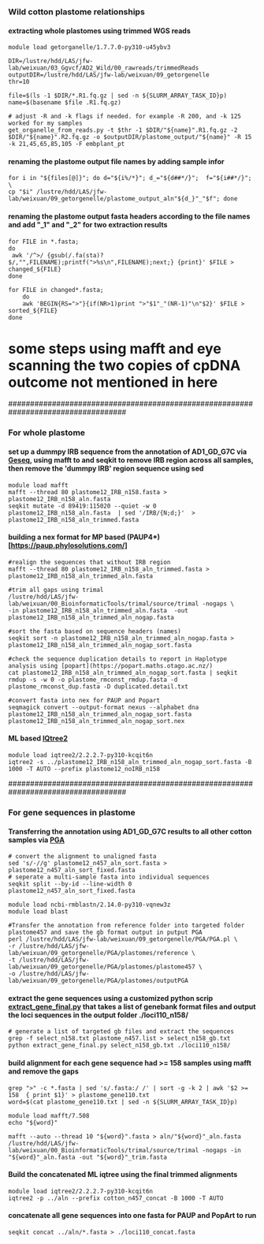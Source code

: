 ### Wild cotton plastome relationships 

#### extracting whole plastomes using trimmed WGS reads
```
module load getorganelle/1.7.7.0-py310-u45ybv3

DIR=/lustre/hdd/LAS/jfw-lab/weixuan/03_Ggvcf/AD2_Wild/00_rawreads/trimmedReads
outputDIR=/lustre/hdd/LAS/jfw-lab/weixuan/09_getorgenelle
thr=10

file=$(ls -1 $DIR/*.R1.fq.gz | sed -n ${SLURM_ARRAY_TASK_ID}p)
name=$(basename $file .R1.fq.gz)

# adjust -R and -k flags if needed. for example -R 200, and -k 125 worked for my samples 
get_organelle_from_reads.py -t $thr -1 $DIR/"${name}".R1.fq.gz -2 $DIR/"${name}".R2.fq.gz -o $outputDIR/plastome_output/"${name}" -R 15 -k 21,45,65,85,105 -F embplant_pt
```

#### renaming the plastome output file names by adding sample infor
```
for i in "${files[@]}"; do d="${i%/*}"; d_="${d##*/}";  f="${i##*/}"; \
cp "$i" /lustre/hdd/LAS/jfw-lab/weixuan/09_getorgenelle/plastome_output_aln"${d_}"_"$f"; done
```

#### renaming the plastome output fasta headers according to the file names and add "_1" and "_2" for two extraction results
```
for FILE in *.fasta;
do
 awk '/^>/ {gsub(/.fa(sta)?$/,"",FILENAME);printf(">%s\n",FILENAME);next;} {print}' $FILE > changed_${FILE}
done

for FILE in changed*.fasta;
	do
	awk 'BEGIN{RS=">"}{if(NR>1)print ">"$1"_"(NR-1)"\n"$2}' $FILE > sorted_${FILE}
done
```

# some steps using mafft and eye scanning the two copies of cpDNA outcome not mentioned in here

###################################################################################

### For whole plastome

#### set up a dummpy IRB sequence from the annotation of AD1_GD_G7C via [Geseq](https://chlorobox.mpimp-golm.mpg.de/geseq.html), using mafft to and seqkit to remove IRB region across all samples, then remove the 'dummpy IRB' region sequence using sed 
```
module load mafft
mafft --thread 80 plastome12_IRB_n158.fasta > plastome12_IRB_n158_aln.fasta
seqkit mutate -d 89419:115020 --quiet -w 0  plastome12_IRB_n158_aln.fasta  | sed '/IRB/{N;d;}'  > plastome12_IRB_n158_aln_trimmed.fasta
```


#### building a nex format for MP based (PAUP4*)[https://paup.phylosolutions.com/]
```
#realign the sequences that without IRB region
mafft --thread 80 plastome12_IRB_n158_aln_trimmed.fasta > plastome12_IRB_n158_aln_trimmed_aln.fasta

#trim all gaps using trimal
/lustre/hdd/LAS/jfw-lab/weixuan/00_BioinformaticTools/trimal/source/trimal -nogaps \
-in plastome12_IRB_n158_aln_trimmed_aln.fasta  -out plastome12_IRB_n158_aln_trimmed_aln_nogap.fasta

#sort the fasta based on sequence headers (names)
seqkit sort -n plastome12_IRB_n158_aln_trimmed_aln_nogap.fasta > plastome12_IRB_n158_aln_trimmed_aln_nogap_sort.fasta

#check the sequence duplication details to report in Haplotype analysis using [popart](https://popart.maths.otago.ac.nz/) 
cat plastome12_IRB_n158_aln_trimmed_aln_nogap_sort.fasta | seqkit rmdup -s -w 0 -o plastome_rmconst_rmdup.fasta -d plastome_rmconst_dup.fasta -D duplicated.detail.txt

#convert fasta into nex for PAUP and Popart
seqmagick convert --output-format nexus --alphabet dna plastome12_IRB_n158_aln_trimmed_aln_nogap_sort.fasta plastome12_IRB_n158_aln_trimmed_aln_nogap_sort.nex
```

#### ML based [IQtree2](https://github.com/iqtree/iqtree2)
```
module load iqtree2/2.2.2.7-py310-kcqit6n
iqtree2 -s ../plastome12_IRB_n158_aln_trimmed_aln_nogap_sort.fasta -B 1000 -T AUTO --prefix plastome12_noIRB_n158
```


###################################################################################

### For gene sequences in plastome

#### Transferring the annotation using AD1_GD_G7C results to all other cotton samples via [PGA](https://github.com/quxiaojian/PGA) 
```
# convert the alignment to unaligned fasta
sed 's/-//g' plastome12_n457_aln_sort.fasta > plastome12_n457_aln_sort_fixed.fasta
# seperate a multi-sample fasta into individual sequences
seqkit split --by-id --line-width 0 plastome12_n457_aln_sort_fixed.fasta

module load ncbi-rmblastn/2.14.0-py310-vqnew3z
module load blast

#Transfer the annotation from reference folder into targeted folder plastome457 and save the gb format output in putput PGA
perl /lustre/hdd/LAS/jfw-lab/weixuan/09_getorgenelle/PGA/PGA.pl \
-r /lustre/hdd/LAS/jfw-lab/weixuan/09_getorgenelle/PGA/plastomes/reference \
-t /lustre/hdd/LAS/jfw-lab/weixuan/09_getorgenelle/PGA/plastomes/plastome457 \
-o /lustre/hdd/LAS/jfw-lab/weixuan/09_getorgenelle/PGA/plastomes/outputPGA
```


#### extract the gene sequences using a customized python scrip [extract_gene_final.py](https://github.com/Wendellab/CaribbeanAD1/blob/main/05_plastome_n123/extract_gene_final.py) that takes a list of genebank format files and output the loci sequences in the output folder ./loci110_n158/
```
# generate a list of targeted gb files and extract the sequences
grep -f select_n158.txt plastome_n457.list > select_n158_gb.txt
python extract_gene_final.py select_n158_gb.txt ./loci110_n158/

```

#### build alignment for each gene sequence had >= 158 samples using mafft and remove the gaps
```
grep ">" -c *.fasta | sed 's/.fasta:/ /' | sort -g -k 2 | awk '$2 >= 158  { print $1}' > plastome_gene110.txt
word=$(cat plastome_gene110.txt | sed -n ${SLURM_ARRAY_TASK_ID}p)

module load mafft/7.508
echo "${word}"

mafft --auto --thread 10 "${word}".fasta > aln/"${word}"_aln.fasta
/lustre/hdd/LAS/jfw-lab/weixuan/00_BioinformaticTools/trimal/source/trimal -nogaps -in "${word}"_aln.fasta -out "${word}"_trim.fasta  
```

#### Build the concatenated ML iqtree using the final trimmed alignments
```
module load iqtree2/2.2.2.7-py310-kcqit6n
iqtree2 -p ../aln --prefix cotton_n457_concat -B 1000 -T AUTO
```

#### concatenate all gene sequences into one fasta for PAUP and PopArt to run
```
seqkit concat ../aln/*.fasta > ./loci110_concat.fasta
```
